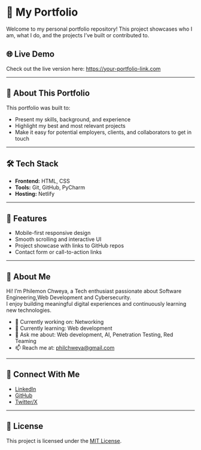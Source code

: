 # 💼 My Portfolio

Welcome to my personal portfolio repository! This project showcases who I am, what I do, and the projects I’ve built or contributed to.

## 🌐 Live Demo
Check out the live version here: https://your-portfolio-link.com

---

## 📁 About This Portfolio

This portfolio was built to:

- Present my skills, background, and experience
- Highlight my best and most relevant projects
- Make it easy for potential employers, clients, and collaborators to get in touch

---

## 🛠️ Tech Stack

- **Frontend:** HTML, CSS  
- **Tools:** Git, GitHub, PyCharm  
- **Hosting:** Netlify

---

## 📌 Features

- Mobile-first responsive design  
- Smooth scrolling and interactive UI  
- Project showcase with links to GitHub repos  
- Contact form or call-to-action links

---

## 👤 About Me

Hi! I’m Philemon Chweya, a Tech enthusiast passionate about Software Engineering,Web Development and Cybersecurity.  
I enjoy building meaningful digital experiences and continuously learning new technologies.

- 🔭 Currently working on: Networking
- 🌱 Currently learning: Web development
- 💬 Ask me about: Web development, AI, Penetration Testing, Red Teaming
- 📫 Reach me at: philchweya@gmail.com

---

## 🤝 Connect With Me

- [LinkedIn](https://www.linkedin.com/in/philemon-chweya-736566317/)  
- [GitHub](https://github.com/Philem23)  
- [Twitter/X](https://x.com/_phil_23)

---

## 📃 License

This project is licensed under the [MIT License](LICENSE).
